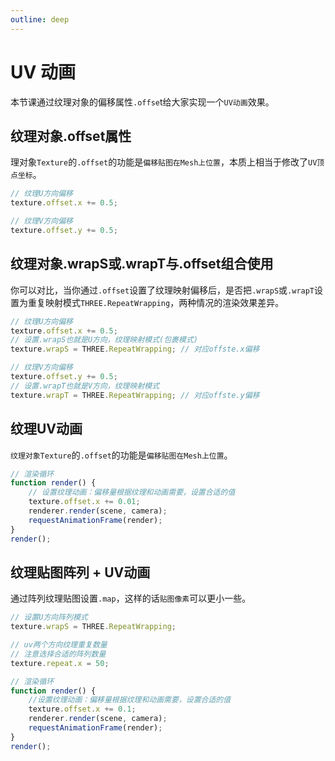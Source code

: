 ```yaml
---
outline: deep
---
```


# UV 动画

本节课通过纹理对象的偏移属性`.offse`t给大家实现一个`UV动画`效果。

## 纹理对象.offset属性

理对象`Texture`的`.offset`的功能是`偏移贴图在Mesh上位置`，本质上相当于修改了`UV顶点坐标`。

```js
// 纹理U方向偏移
texture.offset.x += 0.5;

// 纹理V方向偏移
texture.offset.y += 0.5;
```
## 纹理对象.wrapS或.wrapT与.offset组合使用

你可以对比，当你通过`.offset`设置了纹理映射偏移后，是否把`.wrapS`或`.wrapT`设置为重复映射模式`THREE.RepeatWrapping`，两种情况的渲染效果差异。

```js
// 纹理U方向偏移
texture.offset.x += 0.5;
// 设置.wrapS也就是U方向，纹理映射模式(包裹模式)
texture.wrapS = THREE.RepeatWrapping; // 对应offste.x偏移

// 纹理V方向偏移
texture.offset.y += 0.5;
// 设置.wrapT也就是V方向，纹理映射模式
texture.wrapT = THREE.RepeatWrapping; // 对应offste.y偏移
```

## 纹理UV动画

`纹理对象Texture`的`.offset`的功能是`偏移贴图在Mesh上位置`。

```js
// 渲染循环
function render() {
    // 设置纹理动画：偏移量根据纹理和动画需要，设置合适的值
    texture.offset.x += 0.01;
    renderer.render(scene, camera);
    requestAnimationFrame(render);
}
render();
```

## 纹理贴图阵列 + UV动画

通过阵列纹理贴图设置`.map`，这样的话`贴图像素`可以更小一些。

```js
// 设置U方向阵列模式
texture.wrapS = THREE.RepeatWrapping;

// uv两个方向纹理重复数量
// 注意选择合适的阵列数量
texture.repeat.x = 50;
```

```js
// 渲染循环
function render() {
    //设置纹理动画：偏移量根据纹理和动画需要，设置合适的值
    texture.offset.x += 0.1;
    renderer.render(scene, camera);
    requestAnimationFrame(render);
}
render();
```